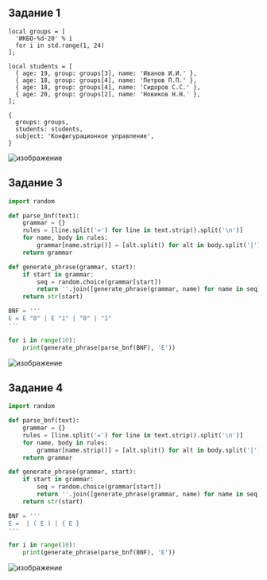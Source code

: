 ## Задание 1
```
local groups = [
  'ИКБО-%d-20' % i
  for i in std.range(1, 24)
];

local students = [
  { age: 19, group: groups[3], name: 'Иванов И.И.' },
  { age: 18, group: groups[4], name: 'Петров П.П.' },
  { age: 18, group: groups[4], name: 'Сидоров С.С.' },
  { age: 20, group: groups[2], name: 'Новиков Н.Н.' },
];

{
  groups: groups,
  students: students,
  subject: 'Конфигурационное управление',
}
```
![изображение](https://github.com/user-attachments/assets/ed70630c-0a97-4139-811d-2b90ea544387)

## Задание 3
```python
import random

def parse_bnf(text):
    grammar = {}
    rules = [line.split('=') for line in text.strip().split('\n')]
    for name, body in rules:
        grammar[name.strip()] = [alt.split() for alt in body.split('|')]
    return grammar

def generate_phrase(grammar, start):
    if start in grammar:
        seq = random.choice(grammar[start])
        return ''.join([generate_phrase(grammar, name) for name in seq])
    return str(start)

BNF = '''
E = E "0" | E "1" | "0" | "1"
'''

for i in range(10):
    print(generate_phrase(parse_bnf(BNF), 'E'))
```
![изображение](https://github.com/user-attachments/assets/19223700-326b-41c7-9873-1b8eaf011565)

## Задание 4
```python
import random

def parse_bnf(text):
    grammar = {}
    rules = [line.split('=') for line in text.strip().split('\n')]
    for name, body in rules:
        grammar[name.strip()] = [alt.split() for alt in body.split('|')]
    return grammar

def generate_phrase(grammar, start):
    if start in grammar:
        seq = random.choice(grammar[start])
        return ''.join([generate_phrase(grammar, name) for name in seq])
    return str(start)

BNF = '''
E =  | ( E ) | { E }
'''

for i in range(10):
    print(generate_phrase(parse_bnf(BNF), 'E'))
```
![изображение](https://github.com/user-attachments/assets/632fd085-f055-4fe3-8bf3-c655ddee98e0)

